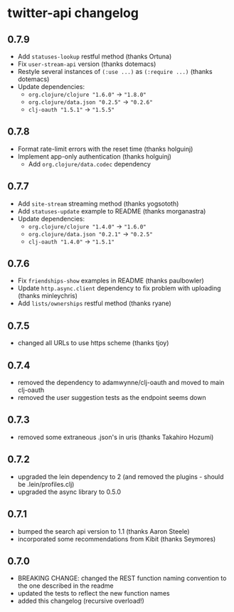 # twitter-api changelog

## 0.7.9
* Add `statuses-lookup` restful method (thanks Ortuna)
* Fix `user-stream-api` version (thanks dotemacs)
* Restyle several instances of `(:use ...)` as `(:require ...)` (thanks dotemacs)
* Update dependencies:
  - `org.clojure/clojure "1.6.0"` -> `"1.8.0"`
  - `org.clojure/data.json "0.2.5"` -> `"0.2.6"`
  - `clj-oauth "1.5.1"` -> `"1.5.5"`

## 0.7.8
* Format rate-limit errors with the reset time (thanks holguinj)
* Implement app-only authentication (thanks holguinj)
  - Add `org.clojure/data.codec` dependency

## 0.7.7
* Add `site-stream` streaming method (thanks yogsototh)
* Add `statuses-update` example to README (thanks morganastra)
* Update dependencies:
  - `org.clojure/clojure "1.4.0"` -> `"1.6.0"`
  - `org.clojure/data.json "0.2.1"` -> `"0.2.5"`
  - `clj-oauth "1.4.0"` -> `"1.5.1"`

## 0.7.6
* Fix `friendships-show` examples in README (thanks paulbowler)
* Update `http.async.client` dependency to fix problem with uploading (thanks minleychris)
* Add `lists/ownerships` restful method (thanks ryane)

## 0.7.5
* changed all URLs to use https scheme (thanks tjoy)

## 0.7.4
* removed the dependency to adamwynne/clj-oauth and moved to main clj-oauth
* removed the user suggestion tests as the endpoint seems down

## 0.7.3
* removed some extraneous .json's in uris (thanks Takahiro Hozumi)

## 0.7.2
* upgraded the lein dependency to 2 (and removed the plugins - should be .lein/profiles.clj)
* upgraded the async library to 0.5.0

## 0.7.1
* bumped the search api version to 1.1 (thanks Aaron Steele)
* incorporated some recommendations from Kibit (thanks Seymores)

## 0.7.0
* BREAKING CHANGE: changed the REST function naming convention to the one described in the readme
* updated the tests to reflect the new function names
* added this changelog (recursive overload!)
